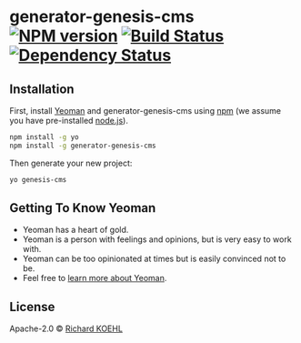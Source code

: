 # generator-genesis-cms [![NPM version][npm-image]][npm-url] [![Build Status][travis-image]][travis-url] [![Dependency Status][daviddm-image]][daviddm-url]
> 

## Installation

First, install [Yeoman](http://yeoman.io) and generator-genesis-cms using [npm](https://www.npmjs.com/) (we assume you have pre-installed [node.js](https://nodejs.org/)).

```bash
npm install -g yo
npm install -g generator-genesis-cms
```

Then generate your new project:

```bash
yo genesis-cms
```

## Getting To Know Yeoman

 * Yeoman has a heart of gold.
 * Yeoman is a person with feelings and opinions, but is very easy to work with.
 * Yeoman can be too opinionated at times but is easily convinced not to be.
 * Feel free to [learn more about Yeoman](http://yeoman.io/).

## License

Apache-2.0 © [Richard KOEHL]()


[npm-image]: https://badge.fury.io/js/generator-genesis-cms.svg
[npm-url]: https://npmjs.org/package/generator-genesis-cms
[travis-image]: https://travis-ci.org/richy2509/generator-genesis-cms.svg?branch=master
[travis-url]: https://travis-ci.org/richy2509/generator-genesis-cms
[daviddm-image]: https://david-dm.org/richy2509/generator-genesis-cms.svg?theme=shields.io
[daviddm-url]: https://david-dm.org/richy2509/generator-genesis-cms
